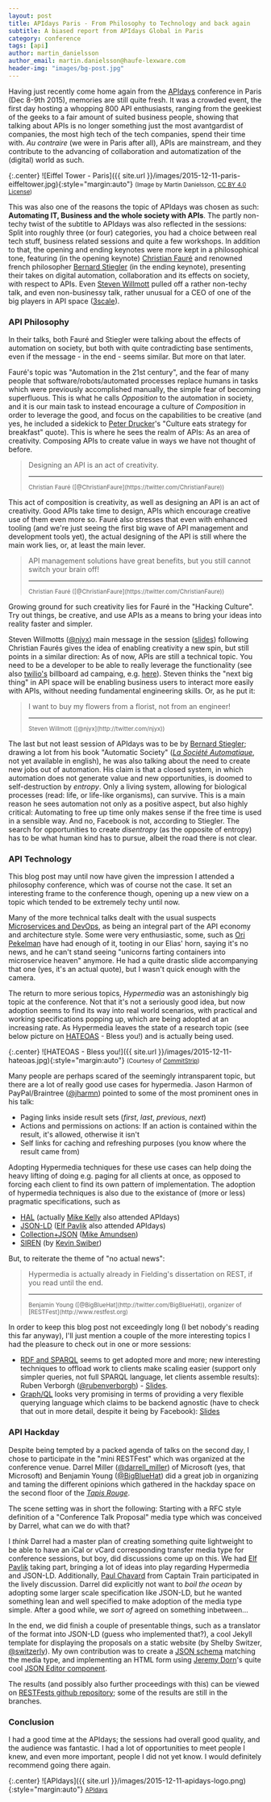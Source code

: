 ```yaml
---
layout: post
title: APIdays Paris - From Philosophy to Technology and back again
subtitle: A biased report from APIdays Global in Paris
category: conference
tags: [api]
author: martin_danielsson
author_email: martin.danielsson@haufe-lexware.com 
header-img: "images/bg-post.jpg"
---
```


Having just recently come home again from the [APIdays](http://www.apidays.io) conference in Paris (Dec 8-9th 2015), memories are still quite fresh. It was a crowded event, the first day hosting a whopping 800 API enthusiasts, ranging from the geekiest of the geeks to a fair amount of suited business people, showing that talking about APIs is no longer something just the most avantgardist of companies, the most high tech of the tech companies, spend their time with. *Au contraire* (we were in Paris after all), APIs are mainstream, and they contribute to the advancing of collaboration and automatization of the (digital) world as such.

{:.center}
![Eiffel Tower - Paris]({{ site.url }}/images/2015-12-11-paris-eiffeltower.jpg){:style="margin:auto"}
<small>(Image by Martin Danielsson, [CC BY 4.0 License](https://creativecommons.org/licenses/by/4.0/))</small>

This was also one of the reasons the topic of APIdays was chosen as such: **Automating IT, Business and the whole society with APIs**. The partly non-techy twist of the subtitle to APIdays was also reflected in the sessions: Split into roughly three (or four) categories, you had a choice between real tech stuff, business related sessions and quite a few workshops. In addition to that, the opening and ending keynotes were more kept in a philosophical tone, featuring (in the opening keynote) [Christian Fauré](http://www.christian-faure.net/) and renowned french philosopher [Bernard Stiegler](https://en.wikipedia.org/wiki/Bernard_Stiegler) (in the ending keynote), presenting their takes on digital automation, collaboration and its effects on society, with respect to APIs. Even [Steven Willmott](http://twitter.com/njyx) pulled off a rather non-techy talk, and even non-businessy talk, rather unusual for a CEO of one of the big players in API space ([3scale](http://www.3scale.net)).

### API Philosophy

In their talks, both Fauré and Stiegler were talking about the effects of automation on society, but both with quite contradicting base sentiments, even if the message - in the end - seems similar. But more on that later.

Fauré's topic was "Automation in the 21st century", and the fear of many people that software/robots/automated processes replace humans in tasks which were previously accomplished manually, the simple fear of becoming superfluous. This is what he calls *Opposition* to the automation in society, and it is our main task to instead encourage a culture of *Composition* in order to leverage the good, and focus on the capabilities to be creative (and yes, he included a sidekick to [Peter Drucker](https://en.wikipedia.org/wiki/Peter_Drucker)'s "Culture eats strategy for breakfast" quote). This is where he sees the realm of APIs: As an area of creativity. Composing APIs to create value in ways we have not thought of before.

> Designing an API is an act of creativity.
> <hr> 
> <small>Christian Fauré ([@ChristianFaure](https://twitter.com/ChristianFaure))</small>

This act of composition is creativity, as well as designing an API is an act of creativity. Good APIs take time to design, APIs which encourage creative use of them even more so. Fauré also stresses that even with enhanced tooling (and we're just seeing the first big wave of API management and development tools yet), the actual designing of the API is still where the main work lies, or, at least the main lever.

> API management solutions have great benefits, but you still cannot switch your brain off!
> <hr>
> <small>Christian Fauré ([@ChristianFaure](https://twitter.com/ChristianFaure))</small>

Growing ground for such creativity lies for Fauré in the "Hacking Culture". Try out things, be creative, and use APIs as a means to bring your ideas into reality faster and simpler.

Steven Willmotts ([@njyx](http://twitter.com/njyx)) main message in the session ([slides](http://www.slideshare.net/3scale/apis-and-the-creation-of-wealth-in-the-digital-economy-apidays-paris-2015-keynote)) following Christian Faurés gives the idea of enabling creativity a new spin, but still points in a similar direction: As of now, APIs are still a technical topic. You need to be a developer to be able to really leverage the functionality (see also [twilio's](http://www.twilio.com) billboard ad campaing, e.g. [here](https://twitter.com/ctava1/status/608451693110550529)). Steven thinks the "next big thing" in API space will be enabling business users to interact more easily with APIs, without needing fundamental engineering skills. Or, as he put it:

> I want to buy my flowers from a florist, not from an engineer!
> <hr>
> <small>Steven Willmott ([@njyx](http://twitter.com/njyx))</small>

The last but not least session of APIdays was to be by [Bernard Stiegler](https://en.wikipedia.org/wiki/Bernard_Stiegler); drawing a lot from his book "Automatic Society" ([*La Société Automatique*](http://www.amazon.fr/La-Soci%C3%A9t%C3%A9-automatique-Lavenir-travail/dp/2213685657), not yet available in english), he was also talking about the need to create new jobs out of automation. His claim is that a closed system, in which automation does not generate value and new opportunities, is doomed to self-destruction by *entropy*. Only a living system, allowing for biological processes (read: life, or life-like organisms), can survive. This is a main reason he sees automation not only as a positive aspect, but also highly critical: Automating to free up time only makes sense if the free time is used in a sensible way. And no, Facebook is not, according to Stiegler. The search for opportunities to create *disentropy* (as the opposite of entropy) has to be what human kind has to pursue, albeit the road there is not clear.

### API Technology

This blog post may until now have given the impression I attended a philosophy conference, which was of course not the case. It set an interesting frame to the conference though, opening up a new view on a topic which tended to be extremely techy until now.

Many of the more technical talks dealt with the usual suspects [Microservices and DevOps](https://haufe-lexware.github.io/microservices-devopscon/), as being an integral part of the API economy and architecture style. Some were very enthusiastic, some, such as [Ori Pekelman](http://platform.sh) have had enough of it, tooting in our Elias' horn, saying it's no news, and he can't stand seeing "unicorns farting containers into microservice heaven" anymore. He had a quite drastic slide accompanying that one (yes, it's an actual quote), but I wasn't quick enough with the camera.

The return to more serious topics, *Hypermedia* was an astonishingly big topic at the conference. Not that it's not a seriously good idea, but now adoption seems to find its way into real world scenarios, with practical and working specifications popping up, which are being adopted at an increasing rate. As Hypermedia leaves the state of a research topic (see below picture on [HATEOAS](https://en.wikipedia.org/wiki/HATEOAS) - Bless you!) and is actually being used.

{:.center}
![HATEOAS - Bless you!]({{ site.url }}/images/2015-12-11-hateoas.jpg){:style="margin:auto"}
<small>(Courtesy of [CommitStrip](http://www.commitstrip.com/en/2015/12/03/apiception/))</small>

Many people are perhaps scared of the seemingly intransparent topic, but there are a lot of really good use cases for hypermedia. Jason Harmon of PayPal/Braintree ([@jharmn](http://twitter.com/jharmn)) pointed to some of the most prominent ones in his talk:

* Paging links inside result sets (*first*, *last*, *previous*, *next*)
* Actions and permissions on actions: If an action is contained within the result, it's allowed, otherwise it isn't
* Self links for caching and refreshing purposes (you know where the result came from)

Adopting Hypermedia techniques for these use cases can help doing the heavy lifting of doing e.g. paging for all clients at once, as opposed to forcing each client to find its own pattern of implementation. The adoption of hypermedia techniques is also due to the existance of (more or less) pragmatic specifications, such as

* [HAL](http://stateless.co/hal_specification.html) (actually [Mike Kelly](http://stateless.co) also attended APIdays)
* [JSON-LD](http://json-ld.org) ([Elf Pavlik](https://twitter.com/elfpavlik) also attended APIdays)
* [Collection+JSON](http://amundsen.com/media-types/collection) ([Mike Amundsen](http://amundsen.com))
* [SIREN](https://github.com/kevinswiber/siren) (by [Kevin Swiber](https://github.com/kevinswiber))

But, to reiterate the theme of "no actual news":

> Hypermedia is actually already in Fielding's dissertation on REST, if you read until the end.
> <hr>
> <small>Benjamin Young ([@BigBlueHat](http://twitter.com/BigBlueHat)), organizer of [RESTFest](http://www.restfest.org)</small>

In order to keep this blog post not exceedingly long (I bet nobody's reading this far anyway), I'll just mention a couple of the more interesting topics I had the pleasure to check out in one or more sessions:

* [RDF and SPARQL](http://www.w3.org/TR/rdf-sparql-query/) seems to get adopted more and more; new interesting techniques to offload work to clients make scaling easier (support only simpler queries, not full SPARQL language, let clients assemble results): Ruben Verborgh ([@rubenverborgh](https://twitter.com/rubenverborgh)) - [Slides](http://www.slideshare.net/RubenVerborgh/hypermedia-apis-that-make-sense).
* [Graph/QL](https://facebook.github.io/graphql/) looks very promising in terms of providing a very flexible querying language which claims to be backend agnostic (have to check that out in more detail, despite it being by Facebook): [Slides](http://www.slideshare.net/yann_s/introduction-to-graphql-at-api-days)

### API Hackday

Despite being tempted by a packed agenda of talks on the second day, I chose to participate in the "mini RESTFest" which was organized at the conference venue. Darrel Miller ([@darrell_miller](http://twitter.com/darrel_miller)) of Microsoft (yes, that Microsoft) and Benjamin Young ([@BigBlueHat](http://twitter.com/BugBlueHat)) did a great job in organizing and taming the different opinions which gathered in the hackday space on the second floor of the [*Tapis Rouge*](http://www.tapisrouge.fr/).

The scene setting was in short the following: Starting with a RFC style definition of a "Conference Talk Proposal" media type which was conceived by Darrel, what can we do with that?

I *think* Darrel had a master plan of creating something quite lightweight to be able to have an iCal or vCard corresponding transfer media type for conference sessions, but boy, did discussions come up on this. We had [Elf Pavlik](https://twitter.com/elfpavlik) taking part, bringing a lot of ideas into play regarding Hypermedia and JSON-LD. Additionally, [Paul Chavard](https://github.com/tchak) from Captain Train participated in the lively discussion. Darrel did explicitly not want to *boil the ocean* by adopting some larger scale specification like JSON-LD, but he wanted something lean and well specified to make adoption of the media type simple. After a good while, we *sort of* agreed on something inbetween...

In the end, we did finish a couple of presentable things, such as a translator of the format into JSON-LD (guess who implemented that?), a cool Jekyll template for displaying the proposals on a static website (by Shelby Switzer, [@switzerly](https://twitter.com/switzerly)). My own contribution was to create a [JSON schema](http://json-schema.org/) matching the media type, and implementing an HTML form using [Jeremy Dorn](https://github.com/jdorn)'s quite cool [JSON Editor component](https://github.com/jdorn/json-editor).

The results (and possibly also further proceedings with this) can be viewed on [RESTFests github repository](https://github.com/RESTFest/2015-apidays-conference-talk-api); some of the results are still in the branches.

### Conclusion

I had a good time at the APIdays; the sessions had overall good quality, and the audience was fantastic. I had a lot of opportunities to meet people I knew, and even more important, people I did not yet know. I would definitely recommend going there again.

{:.center}
![APIdays]({{ site.url }}/images/2015-12-11-apidays-logo.png){:style="margin:auto"}
<small>[APIdays](http://www.apidays.io)</small>
